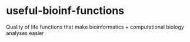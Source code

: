 # useful-bioinf-functions
Quality of life functions that make bioinformatics + computational biology analyses easier
